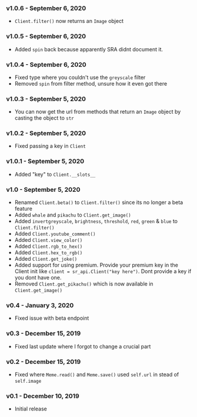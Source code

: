 ### v1.0.6 - September 6, 2020
* `Client.filter()` now returns an `Image` object

### v1.0.5 - September 6, 2020
* Added `spin` back because apparently SRA didnt document it.

### v1.0.4 - September 6, 2020
* Fixed type where you couldn't use the `greyscale` filter
* Removed `spin` from filter method, unsure how it even got there

### v1.0.3 - September 5, 2020
* You can now get the url from methods that return an `Image` object by casting the object to `str`

### v1.0.2 - September 5, 2020
* Fixed passing a key in `Client`

### v1.0.1 - September 5, 2020
* Added "key" to `Client.__slots__`

### v1.0 - September 5, 2020
* Renamed `Client.beta()` to `Client.filter()` since its no longer a beta feature
* Added `whale` and `pikachu` to `Client.get_image()`
* Added `invertgreyscale`, `brightness`, `threshold`, `red`, `green` & `blue` to `Client.filter()`
* Added `Client.youtube_comment()`
* Added `Client.view_color()`
* Added `Client.rgb_to_hex()`
* Added `Client.hex_to_rgb()`
* Added `Client.get_joke()`
* Added support for using premium. Provide your premium key in the Client init like `client = sr_api.Client("key here")`. Dont provide a key if you dont have one.
* Removed `Client.get_pikachu()` which is now available in `Client.get_image()`

### v0.4 - January 3, 2020
* Fixed issue with beta endpoint

### v0.3 - December 15, 2019
* Fixed last update where I forgot to change a crucial part

### v0.2 - December 15, 2019
* Fixed where `Meme.read()` and `Meme.save()` used `self.url` in stead of `self.image`

### v0.1 - December 10, 2019
* Initial release
